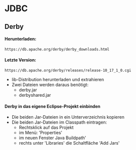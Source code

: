 # JDBC

## Derby 

#### Herunterladen: 
  
  	https://db.apache.org/derby/derby_downloads.html

#### Letzte Version: 

	https://db.apache.org/derby/releases/release-10_17_1_0.cgi

- lib-Distribution herunterladen und extrahieren
- Zwei Dateien werden daraus benötigt:
    - derby.jar
    - derbyshared.jar

#### Derby in das eigene Eclipse-Projekt einbinden

- Die beiden Jar-Dateien in ein Unterverzeichnis kopieren
- Die beiden Jar-Dateien im Classpath eintragen:
    - Rechtsklick auf das Projekt
    - im Menü: 'Properties'
    - im neuen Fenster Java Buildpath'
    - rechts unter 'Libraries' die Schaltfläche 'Add Jars'
